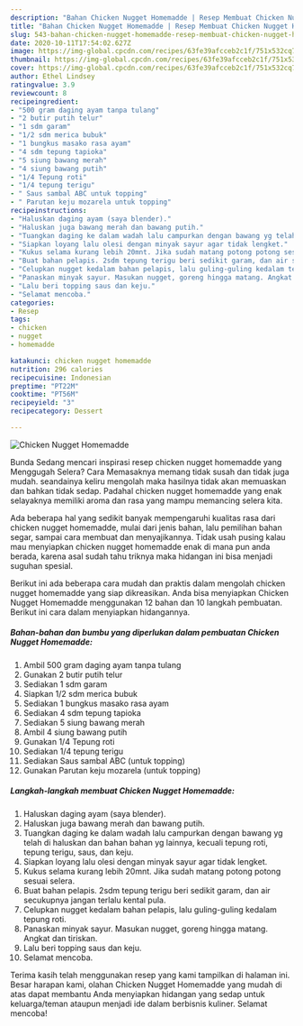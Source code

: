 ```yaml
---
description: "Bahan Chicken Nugget Homemadde | Resep Membuat Chicken Nugget Homemadde Yang Lezat Sekali"
title: "Bahan Chicken Nugget Homemadde | Resep Membuat Chicken Nugget Homemadde Yang Lezat Sekali"
slug: 543-bahan-chicken-nugget-homemadde-resep-membuat-chicken-nugget-homemadde-yang-lezat-sekali
date: 2020-10-11T17:54:02.627Z
image: https://img-global.cpcdn.com/recipes/63fe39afcceb2c1f/751x532cq70/chicken-nugget-homemadde-foto-resep-utama.jpg
thumbnail: https://img-global.cpcdn.com/recipes/63fe39afcceb2c1f/751x532cq70/chicken-nugget-homemadde-foto-resep-utama.jpg
cover: https://img-global.cpcdn.com/recipes/63fe39afcceb2c1f/751x532cq70/chicken-nugget-homemadde-foto-resep-utama.jpg
author: Ethel Lindsey
ratingvalue: 3.9
reviewcount: 8
recipeingredient:
- "500 gram daging ayam tanpa tulang"
- "2 butir putih telur"
- "1 sdm garam"
- "1/2 sdm merica bubuk"
- "1 bungkus masako rasa ayam"
- "4 sdm tepung tapioka"
- "5 siung bawang merah"
- "4 siung bawang putih"
- "1/4 Tepung roti"
- "1/4 tepung terigu"
- " Saus sambal ABC untuk topping"
- " Parutan keju mozarela untuk topping"
recipeinstructions:
- "Haluskan daging ayam (saya blender)."
- "Haluskan juga bawang merah dan bawang putih."
- "Tuangkan daging ke dalam wadah lalu campurkan dengan bawang yg telah di haluskan dan bahan bahan yg lainnya, kecuali tepung roti, tepung terigu, saus, dan keju."
- "Siapkan loyang lalu olesi dengan minyak sayur agar tidak lengket."
- "Kukus selama kurang lebih 20mnt. Jika sudah matang potong potong sesuai selera."
- "Buat bahan pelapis. 2sdm tepung terigu beri sedikit garam, dan air secukupnya jangan terlalu kental pula."
- "Celupkan nugget kedalam bahan pelapis, lalu guling-guling kedalam tepung roti."
- "Panaskan minyak sayur. Masukan nugget, goreng hingga matang. Angkat dan tiriskan."
- "Lalu beri topping saus dan keju."
- "Selamat mencoba."
categories:
- Resep
tags:
- chicken
- nugget
- homemadde

katakunci: chicken nugget homemadde 
nutrition: 296 calories
recipecuisine: Indonesian
preptime: "PT22M"
cooktime: "PT56M"
recipeyield: "3"
recipecategory: Dessert

---
```



![Chicken Nugget Homemadde](https://img-global.cpcdn.com/recipes/63fe39afcceb2c1f/751x532cq70/chicken-nugget-homemadde-foto-resep-utama.jpg)

Bunda Sedang mencari inspirasi resep chicken nugget homemadde yang Menggugah Selera? Cara Memasaknya memang tidak susah dan tidak juga mudah. seandainya keliru mengolah maka hasilnya tidak akan memuaskan dan bahkan tidak sedap. Padahal chicken nugget homemadde yang enak selayaknya memiliki aroma dan rasa yang mampu memancing selera kita.

Ada beberapa hal yang sedikit banyak mempengaruhi kualitas rasa dari chicken nugget homemadde, mulai dari jenis bahan, lalu pemilihan bahan segar, sampai cara membuat dan menyajikannya. Tidak usah pusing kalau mau menyiapkan chicken nugget homemadde enak di mana pun anda berada, karena asal sudah tahu triknya maka hidangan ini bisa menjadi suguhan spesial.




Berikut ini ada beberapa cara mudah dan praktis dalam mengolah chicken nugget homemadde yang siap dikreasikan. Anda bisa menyiapkan Chicken Nugget Homemadde menggunakan 12 bahan dan 10 langkah pembuatan. Berikut ini cara dalam menyiapkan hidangannya.

<!--inarticleads1-->

##### Bahan-bahan dan bumbu yang diperlukan dalam pembuatan Chicken Nugget Homemadde:

1. Ambil 500 gram daging ayam tanpa tulang
1. Gunakan 2 butir putih telur
1. Sediakan 1 sdm garam
1. Siapkan 1/2 sdm merica bubuk
1. Sediakan 1 bungkus masako rasa ayam
1. Sediakan 4 sdm tepung tapioka
1. Sediakan 5 siung bawang merah
1. Ambil 4 siung bawang putih
1. Gunakan 1/4 Tepung roti
1. Sediakan 1/4 tepung terigu
1. Sediakan  Saus sambal ABC (untuk topping)
1. Gunakan  Parutan keju mozarela (untuk topping)




<!--inarticleads2-->

##### Langkah-langkah membuat Chicken Nugget Homemadde:

1. Haluskan daging ayam (saya blender).
1. Haluskan juga bawang merah dan bawang putih.
1. Tuangkan daging ke dalam wadah lalu campurkan dengan bawang yg telah di haluskan dan bahan bahan yg lainnya, kecuali tepung roti, tepung terigu, saus, dan keju.
1. Siapkan loyang lalu olesi dengan minyak sayur agar tidak lengket.
1. Kukus selama kurang lebih 20mnt. Jika sudah matang potong potong sesuai selera.
1. Buat bahan pelapis. 2sdm tepung terigu beri sedikit garam, dan air secukupnya jangan terlalu kental pula.
1. Celupkan nugget kedalam bahan pelapis, lalu guling-guling kedalam tepung roti.
1. Panaskan minyak sayur. Masukan nugget, goreng hingga matang. Angkat dan tiriskan.
1. Lalu beri topping saus dan keju.
1. Selamat mencoba.




Terima kasih telah menggunakan resep yang kami tampilkan di halaman ini. Besar harapan kami, olahan Chicken Nugget Homemadde yang mudah di atas dapat membantu Anda menyiapkan hidangan yang sedap untuk keluarga/teman ataupun menjadi ide dalam berbisnis kuliner. Selamat mencoba!
